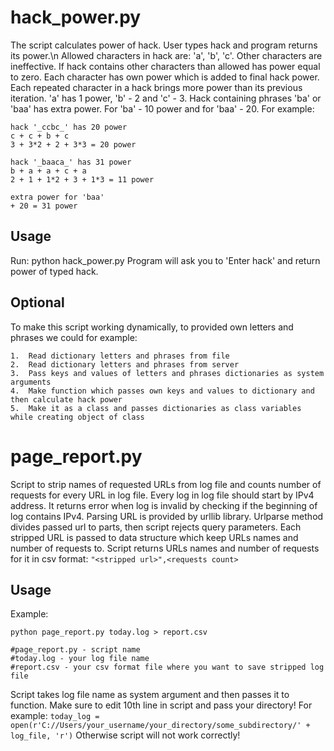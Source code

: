 # hack_power.py

The script calculates power of hack. User types hack and program returns its power.\n
Allowed characters in hack are: 'a', 'b', 'c'. Other characters are ineffective. 
If hack contains other characters than allowed has power equal to zero.
Each character has own power which is added to final hack power.
Each repeated character in a hack brings more power than its previous iteration.
'a' has 1 power, 'b' - 2 and 'c' - 3.
Hack containing phrases 'ba' or 'baa' has extra power. For 'ba' - 10 power and for 'baa' - 20.
For example: 
```
hack '_ccbc_' has 20 power
c + c + b + c		
3 + 3*2 + 2 + 3*3 = 20 power

hack '_baaca_' has 31 power
b + a + a + c + a	
2 + 1 + 1*2 + 3 + 1*3 = 11 power

extra power for 'baa'
+ 20 = 31 power
```

## Usage

Run: python hack_power.py
Program will ask you to 'Enter hack' and return power of typed hack.

## Optional
To make this script working dynamically, to provided own letters and phrases we could for example:
```
1.	Read dictionary letters and phrases from file
2.	Read dictionary letters and phrases from server
3.	Pass keys and values of letters and phrases dictionaries as system arguments
4.	Make function which passes own keys and values to dictionary and then calculate hack power
5.	Make it as a class and passes dictionaries as class variables while creating object of class
```


# page_report.py

Script to strip names of requested URLs from log file and counts number of requests for every URL in log file.
Every log in log file should start by IPv4 address. It returns error when log is invalid by checking if the beginning of log contains IPv4.
Parsing URL is provided by urllib library. Urlparse method divides passed url to parts, then script rejects query parameters.
Each stripped URL is passed to data structure which keep URLs names and number of requests to.
Script returns URLs names and number of requests for it in csv format:
`"<stripped url>",<requests count>`


## Usage

Example:

```
python page_report.py today.log > report.csv

#page_report.py - script name
#today.log - your log file name
#report.csv - your csv format file where you want to save stripped log file
```
Script takes log file name as system argument and then passes it to function. 
Make sure to edit 10th line in script and pass your directory! 
For example:
`today_log = open(r'C://Users/your_username/your_directory/some_subdirectory/' + log_file, 'r')`
Otherwise script will not work correctly!


